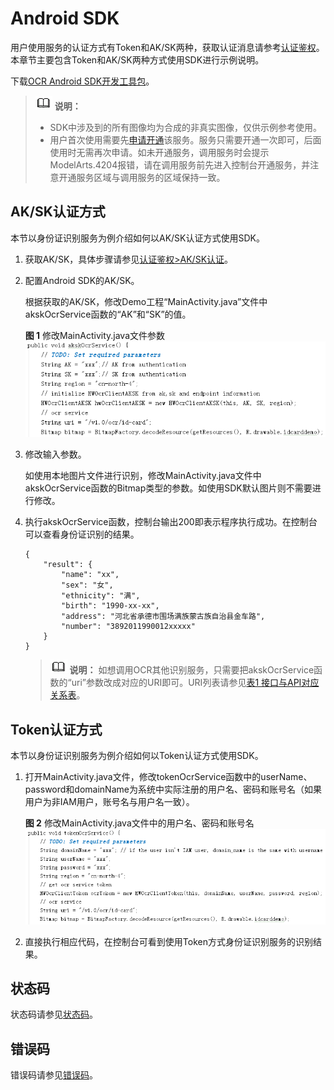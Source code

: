 # Android SDK<a name="ocr_04_0028"></a>

用户使用服务的认证方式有Token和AK/SK两种，获取认证消息请参考[认证鉴权](https://support.huaweicloud.com/api-ocr/ocr_03_0005.html)。本章节主要包含Token和AK/SK两种方式使用SDK进行示例说明。

下载[OCR Android SDK开发工具包](https://mirrors.huaweicloud.com/mirrors_sdk/ocr-sdk/ocr-android-sdk/cloud-ocr-sdk-android-1.0.8.rar)。

>![](public_sys-resources/icon-note.gif) **说明：** 
>-   SDK中涉及到的所有图像均为合成的非真实图像，仅供示例参考使用。
>-   用户首次使用需要先[申请开通](https://console.huaweicloud.com/ocr/?region=cn-north-4&locale=zh-cn#/ocr/management/main)该服务。服务只需要开通一次即可，后面使用时无需再次申请。如未开通服务，调用服务时会提示ModelArts.4204报错，请在调用服务前先进入控制台开通服务，并注意开通服务区域与调用服务的区域保持一致。

## AK/SK认证方式<a name="section20574102575613"></a>

本节以身份证识别服务为例介绍如何以AK/SK认证方式使用SDK。

1.  获取AK/SK，具体步骤请参见[认证鉴权\>AK/SK认证](https://support.huaweicloud.com/api-ocr/ocr_03_0005.html#section1)。
2.  配置Android SDK的AK/SK。

    根据获取的AK/SK，修改Demo工程“MainActivity.java”文件中akskOcrService函数的“AK”和“SK”的值。

    **图 1**  修改MainActivity.java文件参数<a name="fig599784183614"></a>  
    ![](figures/修改MainActivity-java文件参数.png "修改MainActivity-java文件参数")

3.  修改输入参数。

    如使用本地图片文件进行识别，修改MainActivity.java文件中akskOcrService函数的Bitmap类型的参数。如使用SDK默认图片则不需要进行修改。

4.  执行akskOcrService函数，控制台输出200即表示程序执行成功。在控制台可以查看身份证识别的结果。

    ```
    {
        "result": {
            "name": "xx", 
            "sex": "女", 
            "ethnicity": "满", 
            "birth": "1990-xx-xx", 
            "address": "河北省承德市围场满族蒙古族自治县金车路", 
            "number": "3892011990012xxxxx"
        }
    }
    ```

    >![](public_sys-resources/icon-note.gif) **说明：** 
    >如想调用OCR其他识别服务，只需要把akskOcrService函数的“uri”参数改成对应的URI即可。URI列表请参见[表1 接口与API对应关系表](文字识别SDK简介.md#table47650414583)。


## Token认证方式<a name="section10576225195619"></a>

本节以身份证识别服务为例介绍如何以Token认证方式使用SDK。

1.  打开MainActivity.java文件，修改tokenOcrService函数中的userName、password和domainName为系统中实际注册的用户名、密码和账号名（如果用户为非IAM用户，账号名与用户名一致）。

    **图 2**  修改MainActivity.java文件中的用户名、密码和账号名<a name="fig58901093"></a>  
    ![](figures/修改MainActivity-java文件中的用户名-密码和账号名.png "修改MainActivity-java文件中的用户名-密码和账号名")

2.  直接执行相应代码，在控制台可看到使用Token方式身份证识别服务的识别结果。

## 状态码<a name="zh-cn_topic_0085429345_section59700980145140"></a>

状态码请参见[状态码](https://support.huaweicloud.com/api-ocr/ocr_03_0090.html)。

## 错误码<a name="section545533743312"></a>

错误码请参见[错误码](https://support.huaweicloud.com/api-ocr/ocr_03_0028.html)。

